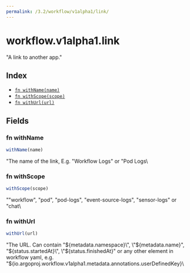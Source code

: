 ```yaml
---
permalink: /3.2/workflow/v1alpha1/link/
---
```


# workflow.v1alpha1.link

"A link to another app."

## Index

* [`fn withName(name)`](#fn-withname)
* [`fn withScope(scope)`](#fn-withscope)
* [`fn withUrl(url)`](#fn-withurl)

## Fields

### fn withName

```ts
withName(name)
```

"The name of the link, E.g. \"Workflow Logs\" or \"Pod Logs\

### fn withScope

```ts
withScope(scope)
```

"\"workflow\", \"pod\", \"pod-logs\", \"event-source-logs\", \"sensor-logs\" or \"chat\

### fn withUrl

```ts
withUrl(url)
```

"The URL. Can contain \"${metadata.namespace}\", \"${metadata.name}\", \"${status.startedAt}\", \"${status.finishedAt}\" or any other element in workflow yaml, e.g. \"${io.argoproj.workflow.v1alpha1.metadata.annotations.userDefinedKey}\